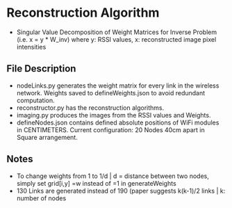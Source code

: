 # Reconstruction Algorithm

* Singular Value Decomposition of Weight Matrices for Inverse Problem (i.e. x = y * W_inv) where y: RSSI values, x: reconstructed image pixel intensities

## File Description

* nodeLinks.py generates the weight matrix for every link in the wireless network. Weights saved to defineWeights.json to avoid redundant computation. 
* reconstructor.py has the reconstruction algorithms.
* imaging.py produces the images from the RSSI values and Weights.
* defineNodes.json contains defined absolute positions of WiFi modules in CENTIMETERS. Current configuration: 20 Nodes 40cm apart in Square arrangement.

## Notes
* To change weights from 1 to 1/d | d = distance between two nodes, simply set grid[i,y] =w instead of =1 in generateWeights
* 130 Links are generated instead of 190 (paper suggests k(k-1)/2 links | k: number of nodes
